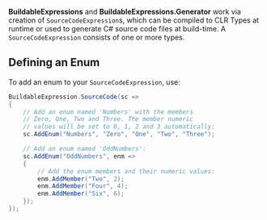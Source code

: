 **BuildableExpressions** and **BuildableExpressions.Generator** work via creation of 
`SourceCodeExpression`s, which can be compiled to CLR Types at runtime or used to generate C# source
code files at build-time. A `SourceCodeExpression` consists of one or more types.

## Defining an Enum

To add an enum to your `SourceCodeExpression`, use:

```csharp
BuildableExpression.SourceCode(sc =>
{
    // Add an enum named 'Numbers' with the members
    // Zero, One, Two and Three. The member numeric 
    // values will be set to 0, 1, 2 and 3 automatically:
    sc.AddEnum("Numbers", "Zero", "One", "Two", "Three");

    // Add an enum named 'OddNumbers':
    sc.AddEnum("OddNumbers", enm =>
    {
        // Add the enum members and their numeric values:
        enm.AddMember("Two", 2);
        enm.AddMember("Four", 4);
        enm.AddMember("Six", 6);
    });
});
```